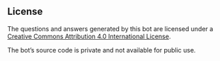 ## License

The questions and answers generated by this bot are licensed under a [Creative Commons Attribution 4.0 International License](https://creativecommons.org/licenses/by/4.0/).

The bot’s source code is private and not available for public use.
